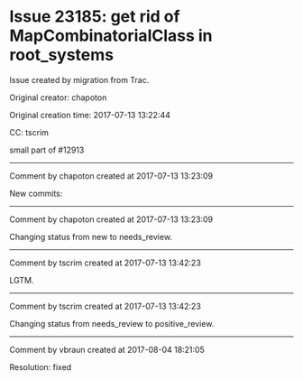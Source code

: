 # Issue 23185: get rid of MapCombinatorialClass in root_systems

Issue created by migration from Trac.

Original creator: chapoton

Original creation time: 2017-07-13 13:22:44

CC:  tscrim

small part of #12913


---

Comment by chapoton created at 2017-07-13 13:23:09

New commits:


---

Comment by chapoton created at 2017-07-13 13:23:09

Changing status from new to needs_review.


---

Comment by tscrim created at 2017-07-13 13:42:23

LGTM.


---

Comment by tscrim created at 2017-07-13 13:42:23

Changing status from needs_review to positive_review.


---

Comment by vbraun created at 2017-08-04 18:21:05

Resolution: fixed
